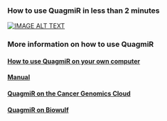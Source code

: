 ### How to use QuagmiR in less than 2 minutes

[![IMAGE ALT TEXT](http://img.youtube.com/vi/QxBkisDwI8A/0.jpg)](http://www.youtube.com/watch?v=QxBkisDwI8A "How to use QuagmiR in less than 2 minutes")

### More information on how to use QuagmiR

#### [How to use QuagmiR on your own computer](https://github.com/Gu-Lab-RBL-NCI/QuagmiR/wiki/How-to-use-QuagmiR-on-your-own-computer)
#### [Manual](https://github.com/Gu-Lab-RBL-NCI/QuagmiR/wiki/Manual)
#### [QuagmiR on the Cancer Genomics Cloud](https://github.com/Gu-Lab-RBL-NCI/QuagmiR/wiki/QuagmiR-on-the-Cancer-Genomics-Cloud)
#### [QuagmiR on Biowulf](https://github.com/Gu-Lab-RBL-NCI/QuagmiR/wiki/QuagmiR-on-Biowulf)
